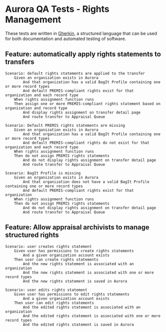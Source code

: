 # Aurora QA Tests - Rights Management

These tests are written in [Gherkin](https://github.com/cucumber/cucumber/wiki/Gherkin), a structured language that can be used for both documentation and automated testing of software.

## Feature: automatically apply rights statements to transfers

	Scenario: default rights statements are applied to the transfer  
		Given an organization exists in Aurora  
			And that organization has a valid BagIt Profile containing one or more record types
			And default PREMIS-compliant rights exist for that organization and each record type
		When rights assignment function runs
		Then assign one or more PREMIS-compliant rights statement based on organization and record type
			And display rights assignment on transfer detail page
			And route transfer to Appraisal Queue

	Scenario: Default PREMIS rights statements are missing
		Given an organization exists in Aurora
			And that organization has a valid BagIt Profile containing one or more record types
			And default PREMIS-compliant rights do not exist for that organization and each record type
		When rights assignment function runs
		Then do not assign PREMIS rights statements
			And do not display rights assignment on transfer detail page
			And route transfer to Appraisal Queue

	Scenario: BagIt Profile is missing
		Given an organization exists in Aurora
			And that organization does not have a valid BagIt Profile containing one or more record types
			And default PREMIS-compliant rights exist for that organization
		When rights assignment function runs
		Then do not assign PREMIS rights statements
			And do not display rights assignment on transfer detail page
			And route transfer to Appraisal Queue

## Feature: Allow appraisal archivists to manage structured rights

	Scenario: user creates rights statement
		Given user has permissions to create rights statements
			And a given organization account exists
		Then user can create rights statements
			And the new rights statement is associated with an organization
			And the new rights statement is associated with one or more record types
			And the new rights statement is saved in Aurora

	Scenario: user edits rights statement
		Given user has permissions to edit rights statements
			And a given organization account exists
		Then user can edit rights statements
			And the edited rights statement is associated with an organization
			And the edited rights statement is associated with one or more record types
			And the edited rights statement is saved in Aurora
